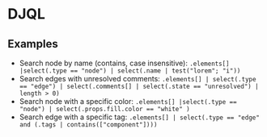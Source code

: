# DJQL

## Examples

* Search node by name (contains, case insensitive):
  `.elements[] |select(.type == "node") | select(.name | test("lorem"; "i"))`
* Search edges with unresolved comments:
  `.elements[] | select(.type == "edge") | select(.comments[] | select(.state == "unresolved") | length > 0)`
* Search node with a specific color:
  `.elements[] |select(.type == "node") | select(.props.fill.color == "white" )`
* Search edge with a specific tag:
  `.elements[] | select(.type == "edge" and (.tags | contains(["component"])))`
